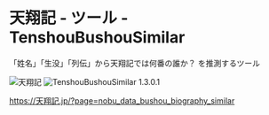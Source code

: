 # 天翔記 - ツール - TenshouBushouSimilar

「姓名」「生没」「列伝」から天翔記では何番の誰か？ を推測するツール

![天翔記](https://img.shields.io/badge/天翔記-with_PK-6479ff.svg)
![TenshouBushouSimilar 1.3.0.1](https://img.shields.io/badge/TenshouBushouSimilar-1.3.0.1-6479ff.svg)

https://天翔記.jp/?page=nobu_data_bushou_biography_similar